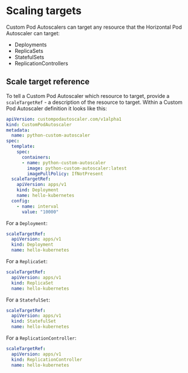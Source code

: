 # Scaling targets

Custom Pod Autoscalers can target any resource that the Horizontal Pod Autoscaler can target:

* Deployments
* ReplicaSets
* StatefulSets
* ReplicationControllers

## Scale target reference

To tell a Custom Pod Autoscaler which resource to target, provide a `scaleTargetRef` - a description of the resource to target. Within a Custom Pod Autoscaler definition it looks like this:
```yaml
apiVersion: custompodautoscaler.com/v1alpha1
kind: CustomPodAutoscaler
metadata:
  name: python-custom-autoscaler
spec:
  template:
    spec:
      containers:
      - name: python-custom-autoscaler
        image: python-custom-autoscaler:latest
        imagePullPolicy: IfNotPresent
  scaleTargetRef:
    apiVersion: apps/v1
    kind: Deployment
    name: hello-kubernetes
  config: 
    - name: interval
      value: "10000"
```

For a `Deployment`:
```yaml
scaleTargetRef:
  apiVersion: apps/v1
  kind: Deployment
  name: hello-kubernetes
```
For a `ReplicaSet`:
```yaml
scaleTargetRef:
  apiVersion: apps/v1
  kind: ReplicaSet
  name: hello-kubernetes
```
For a `StatefulSet`:
```yaml
scaleTargetRef:
  apiVersion: apps/v1
  kind: StatefulSet
  name: hello-kubernetes
```
For a `ReplicationController`:
```yaml
scaleTargetRef:
  apiVersion: apps/v1
  kind: ReplicationController
  name: hello-kubernetes
```